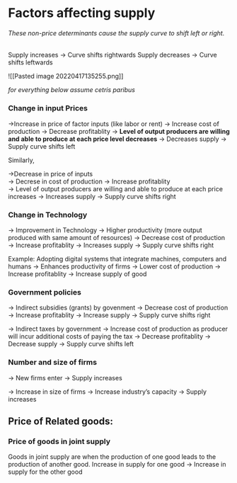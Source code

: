 # Factors affecting supply
###### These non-price determinants cause the supply curve to shift left or right. 

Supply increases → Curve shifts rightwards
Supply decreases → Curve shifts leftwards

![[Pasted image 20220417135255.png]]

_for everything below assume cetris paribus_

### Change in input Prices
→Increase in price of factor inputs (like labor or rent) 
→ Increase cost of production 
→ Decrease profitablity 
→ **Level of output producers are willing and able to produce at each price level decreases** 
→ Decreases supply 
→ Supply curve shifts left

Similarly,

→Decrease in price of inputs  
→ Decrese in cost of production 
→ Increase profitablity  
→ Level of output producers are willing and able to produce at each price increases 
→ Increases supply 
→ Supply curve shifts right

### Change in Technology
→ Improvement in Technology
→ Higher productivity (more output produced with same amount of resources)
→ Decrease cost of production
→ Increase profitablity 
→ Increases supply 
→ Supply curve shifts right

Example: Adopting digital systems that integrate machines, computers and humans → Enhances productivity of firms → Lower cost of production → Increase profitablity → Increase supply of good

### Government policies
→ Indirect subsidies (grants) by govenment
→ Decrease cost of production 
→ Increase profitablity
→ Increase supply
→ Supply curve shifts right

→ Indirect taxes by government
→ Increase cost of production as producer will incur additional costs of paying the tax
→ Decrease profitablity
→ Decrease supply 
→ Supply curve shifts left

### Number and size of firms
→ New firms enter 
→ Supply increases

→ Increase in size of firms
→ Increase industry’s capacity
→ Supply increases

## Price of Related goods:

### Price of goods in joint supply
Goods in joint supply are when the production of one good leads to the production of another good. Increase in supply for one good → Increase in supply for the other good